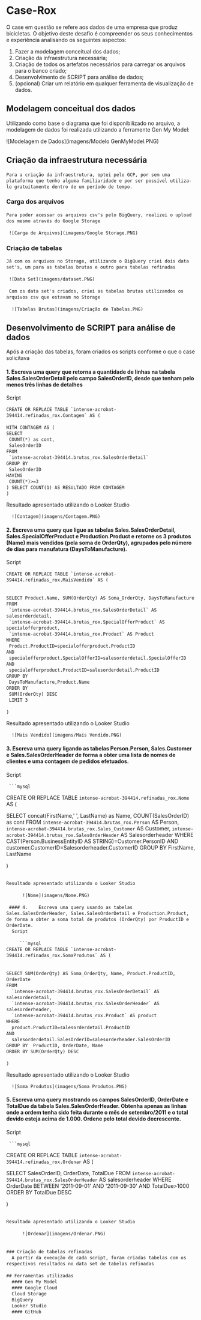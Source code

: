 # Case-Rox
  O case em questão se refere aos dados de uma empresa que produz bicicletas.
  O objetivo deste desafio é compreender os seus conhecimentos e experiência analisando os seguintes aspectos:
  1.	Fazer a modelagem conceitual dos dados;
  2.	Criação da infraestrutura necessária;
  3.	Criação de todos os artefatos necessários para carregar os arquivos para o banco criado;
  4.	Desenvolvimento de SCRIPT para análise de dados;
  5.	(opcional) Criar um relatório em qualquer ferramenta de visualização de dados.

## Modelagem conceitual dos dados
  Utilizando como base o diagrama que foi disponibilizado no arquivo, a modelagem de dados foi realizada utilizando a ferramente Gen My Model:

  ![Modelagem de Dados](imagens/Modelo GenMyModel.PNG)


  ## Criação da infraestrutura necessária
    Para a criação da infraestrutura, optei pelo GCP, por sem uma plataforma que tenho alguma familiaridade e por ser possível utiliza-lo gratuitamente dentro de um período de tempo.

  ### Carga dos arquivos
    Para poder acessar os arquivos csv's pelo BigQuery, realizei o upload dos mesmo através do Google Storage

     ![Carga de Arquivos](imagens/Google Storage.PNG)

  ### Criação de tabelas
    Já com os arquivos no Storage, utilizando o BigQuery criei dois data set's, um para as tabelas brutas e outro para tabelas refinadas

     ![Data Set](imagens/dataset.PNG)

     Com os data set's criados, criei as tabelas brutas utilizandos os arquivos csv que estavam no Storage

      ![Tabelas Brutas](imagens/Criação de Tabelas.PNG)

## Desenvolvimento de SCRIPT para análise de dados
  Após a criação das tabelas, foram criados os scripts conforme o que o case solicitava

  #### 1.	Escreva uma query que retorna a quantidade de linhas na tabela Sales.SalesOrderDetail pelo campo SalesOrderID, desde que tenham pelo menos três linhas de detalhes
  Script

   ```mysql
CREATE OR REPLACE TABLE `intense-acrobat-394414.refinadas_rox.Contagem` AS (

WITH CONTAGEM AS (
  SELECT 
    COUNT(*) as cont,
    SalesOrderID
FROM 
    `intense-acrobat-394414.brutas_rox.SalesOrderDetail`
GROUP BY 
    SalesOrderID
HAVING 
    COUNT(*)>=3
) SELECT COUNT(1) AS RESULTADO FROM CONTAGEM
)
 ```
Resultado apresentado utilizando o Looker Studio

      ![Contagem](imagens/Contagem.PNG)

  #### 2.	Escreva uma query que ligue as tabelas Sales.SalesOrderDetail, Sales.SpecialOfferProduct e Production.Product e retorne os 3 produtos (Name) mais vendidos (pela soma de OrderQty), agrupados pelo número de dias para manufatura (DaysToManufacture).
  Script

   ```mysql
CREATE OR REPLACE TABLE `intense-acrobat-394414.refinadas_rox.MaisVendido` AS (


SELECT Product.Name, SUM(OrderQty) AS Soma_OrderQty, DaysToManufacture
FROM 
    `intense-acrobat-394414.brutas_rox.SalesOrderDetail` AS salesorderdetail, 
    `intense-acrobat-394414.brutas_rox.SpecialOfferProduct` AS specialofferproduct,
    `intense-acrobat-394414.brutas_rox.Product` AS Product
WHERE 
    Product.ProductID=specialofferproduct.ProductID
AND 
    specialofferproduct.SpecialOfferID=salesorderdetail.SpecialOfferID
AND 
    specialofferproduct.ProductID=salesorderdetail.ProductID
GROUP BY 
    DaysToManufacture,Product.Name
ORDER BY 
    SUM(OrderQty) DESC
    LIMIT 3

)
```

Resultado apresentado utilizando o Looker Studio

      ![Mais Vendido](imagens/Mais Vendido.PNG)

  #### 3.	Escreva uma query ligando as tabelas Person.Person, Sales.Customer e Sales.SalesOrderHeader de forma a obter uma lista de nomes de clientes e uma contagem de pedidos efetuados.
  Script

     ```mysql
CREATE OR REPLACE TABLE `intense-acrobat-394414.refinadas_rox.Nome` AS (


SELECT concat(FirstName,' ', LastName) as Name, COUNT(SalesOrderID) as cont
FROM  `intense-acrobat-394414.brutas_rox.Person` AS Person, 
      `intense-acrobat-394414.brutas_rox.Sales_Customer` AS Customer, 
      `intense-acrobat-394414.brutas_rox.SalesOrderHeader` AS Salesorderheader
WHERE 
      CAST(Person.BusinessEntityID AS STRING)=Customer.PersonID
AND customer.CustomerID=Salesorderheader.CustomerID
GROUP BY FirstName, LastName

)
```

Resultado apresentado utilizando o Looker Studio

      ![Nome](imagens/Nome.PNG)

 #### 4.	Escreva uma query usando as tabelas Sales.SalesOrderHeader, Sales.SalesOrderDetail e Production.Product, de forma a obter a soma total de produtos (OrderQty) por ProductID e OrderDate.
  Script

     ```mysql
CREATE OR REPLACE TABLE `intense-acrobat-394414.refinadas_rox.SomaProdutos` AS (


SELECT SUM(OrderQty) AS Soma_OrderQty, Name, Product.ProductID, OrderDate
FROM 
  `intense-acrobat-394414.brutas_rox.SalesOrderDetail` AS salesorderdetail, 
  `intense-acrobat-394414.brutas_rox.SalesOrderHeader` AS salesorderheader, 
  `intense-acrobat-394414.brutas_rox.Product` AS product
WHERE 
  product.ProductID=salesorderdetail.ProductID
AND 
  salesorderdetail.SalesOrderID=salesorderheader.SalesOrderID
GROUP BY  ProductID, OrderDate, Name
ORDER BY SUM(OrderQty) DESC

)
```
Resultado apresentado utilizando o Looker Studio

      ![Soma Produtos](imagens/Soma Produtos.PNG)

  #### 5.	Escreva uma query mostrando os campos SalesOrderID, OrderDate e TotalDue da tabela Sales.SalesOrderHeader. Obtenha apenas as linhas onde a ordem tenha sido feita durante o mês de setembro/2011 e o total devido esteja acima de 1.000. Ordene pelo total devido decrescente.
  Script
  
     ```mysql
CREATE OR REPLACE TABLE `intense-acrobat-394414.refinadas_rox.Ordenar` AS (

SELECT 
  SalesOrderID, 
  OrderDate, 
  TotalDue
FROM 
  `intense-acrobat-394414.brutas_rox.SalesOrderHeader` AS salesorderheader
WHERE 
  OrderDate BETWEEN '2011-09-01' AND '2011-09-30'
AND TotalDue>1000
ORDER BY TotalDue DESC

)
```

Resultado apresentado utilizando o Looker Studio

      ![Ordenar](imagens/Ordenar.PNG)


### Criação de tabelas refinadas
  A partir da execução de cada script, foram criadas tabelas com os respectivos resultados no data set de tabelas refinadas

## Ferramentas utilizadas
  #### Gen My Model
  #### Google Cloud
  Cloud Storage
  BigQuery
  Looker Studio
  #### GitHub


    
